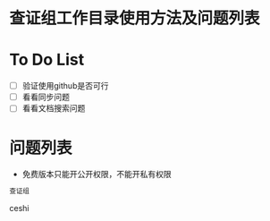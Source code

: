# 查证组工作目录使用方法及问题列表


# To Do List

- [ ] 验证使用github是否可行
- [ ] 看看同步问题
- [ ] 看看文档搜索问题 

# 问题列表
- 免费版本只能开公开权限，不能开私有权限





```markdown
查证组
```

ceshi